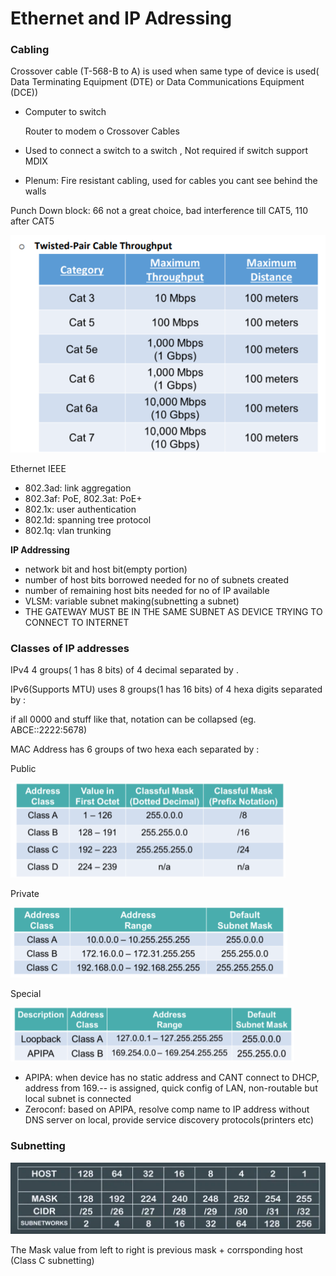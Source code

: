 # Ethernet and IP Adressing

### Cabling

Crossover cable (T-568-B to A) is used when same type of device is used( Data Terminating Equipment (DTE) or Data Communications Equipment (DCE))

*   Computer to switch

    Router to modem o Crossover Cables
* Used to connect a switch to a switch , Not required if switch support MDIX
* Plenum: Fire resistant cabling, used for cables you cant see behind the walls

Punch Down block: 66 not a great choice, bad interference till CAT5, 110 after CAT5

![](<../../.gitbook/assets/image (36).png>)

Ethernet IEEE

* 802.3ad: link aggregation
* 802.3af: PoE, 802.3at: PoE+
* 802.1x: user authentication
* 802.1d: spanning tree protocol
* 802.1q: vlan trunking

**IP Addressing**

* network bit and host bit(empty portion)
* number of host bits borrowed needed for no of subnets created
* number of remaining host bits needed for no of IP available
* VLSM: variable subnet making(subnetting a subnet)
* THE GATEWAY MUST BE IN THE SAME SUBNET AS DEVICE TRYING TO CONNECT TO INTERNET

### Classes of IP addresses

IPv4 4 groups( 1 has 8 bits) of 4 decimal separated by .

IPv6(Supports MTU) uses 8 groups(1 has 16 bits) of 4 hexa digits separated by :

if all 0000 and stuff like that, notation can be collapsed (eg. ABCE::2222:5678)

MAC Address has 6 groups of two hexa each separated by :

Public

![](<../../.gitbook/assets/image (32) (1).png>)

Private

![](<../../.gitbook/assets/image (35).png>)

Special

![](<../../.gitbook/assets/image (45).png>)

* APIPA: when device has no static address and CANT connect to DHCP, address from 169.-- is assigned, quick config of LAN, non-routable but local subnet is connected
* Zeroconf: based on APIPA, resolve comp name to IP address without DNS server on local, provide service discovery protocols(printers etc)

### Subnetting

![](<../../.gitbook/assets/image (34).png>)

The Mask value from left to right is previous mask + corrsponding host (Class C subnetting)
